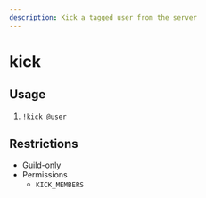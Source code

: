 ```yaml
---
description: Kick a tagged user from the server
---
```


# kick

## Usage

1. `!kick @user`

## Restrictions

* Guild-only
* Permissions
  * `KICK_MEMBERS`


